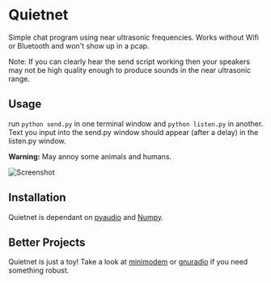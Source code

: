 # Quietnet

Simple chat program using near ultrasonic frequencies. Works without Wifi or Bluetooth and won't show up in a pcap.

Note: If you can clearly hear the send script working then your speakers may not be high quality enough to produce sounds in the near ultrasonic range.

## Usage

run `python send.py` in one terminal window and `python listen.py` in another. Text you input into the send.py window should appear (after a delay) in the listen.py window.

**Warning:** May annoy some animals and humans.

![Screenshot](https://raw.github.com/Katee/quietnet/master/screenshot.png)

## Installation

Quietnet is dependant on [pyaudio](http://people.csail.mit.edu/hubert/pyaudio/) and [Numpy](http://www.numpy.org/).

## Better Projects

Quietnet is just a toy! Take a look at [minimodem](http://www.whence.com/minimodem/) or [gnuradio](http://gnuradio.org/) if you need something robust.
